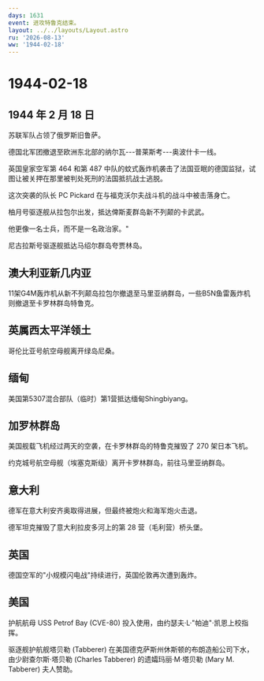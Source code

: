 ```yaml
---
days: 1631
event: 进攻特鲁克结束。
layout: ../../layouts/Layout.astro
ru: '2026-08-13'
ww: '1944-02-18'
---
```


# 1944-02-18

## 1944 年 2 月 18 日

苏联军队占领了俄罗斯旧鲁萨。

德国北军团撤退至欧洲东北部的纳尔瓦---普莱斯考---奥波什卡一线。

英国皇家空军第 464 和第 487
中队的蚊式轰炸机袭击了法国亚眠的德国监狱，试图让被关押在那里被判处死刑的法国抵抗战士逃脱。

这次突袭的队长 PC Pickard 在与福克沃尔夫战斗机的战斗中被击落身亡。

柚月号驱逐舰从拉包尔出发，抵达俾斯麦群岛新不列颠的卡武武。

他更像一名士兵，而不是一名政治家。"

尼古拉斯号驱逐舰抵达马绍尔群岛夸贾林岛。

## 澳大利亚新几内亚

11架G4M轰炸机从新不列颠岛拉包尔撤退至马里亚纳群岛，一些B5N鱼雷轰炸机则撤退至卡罗林群岛特鲁克。

## 英属西太平洋领土

哥伦比亚号航空母舰离开绿岛尼桑。

## 缅甸

美国第5307混合部队（临时）第1营抵达缅甸Shingbiyang。

## 加罗林群岛

美国舰载飞机经过两天的空袭，在卡罗林群岛的特鲁克摧毁了 270 架日本飞机。

约克城号航空母舰（埃塞克斯级）离开卡罗林群岛，前往马里亚纳群岛。

## 意大利

德军在意大利安齐奥取得进展，但最终被炮火和海军炮火击退。

德军坦克摧毁了意大利拉皮多河上的第 28 营（毛利营）桥头堡。

## 英国

德国空军的"小规模闪电战"持续进行，英国伦敦再次遭到轰炸。

## 美国

护航航母 USS Petrof Bay (CVE-80)
投入使用，由约瑟夫·L·"帕迪"·凯恩上校指挥。

驱逐舰护航舰塔贝勒 (Tabberer)
在美国德克萨斯州休斯顿的布朗造船公司下水，由少尉查尔斯·塔贝勒 (Charles
Tabberer) 的遗孀玛丽·M·塔贝勒 (Mary M. Tabberer) 夫人赞助。